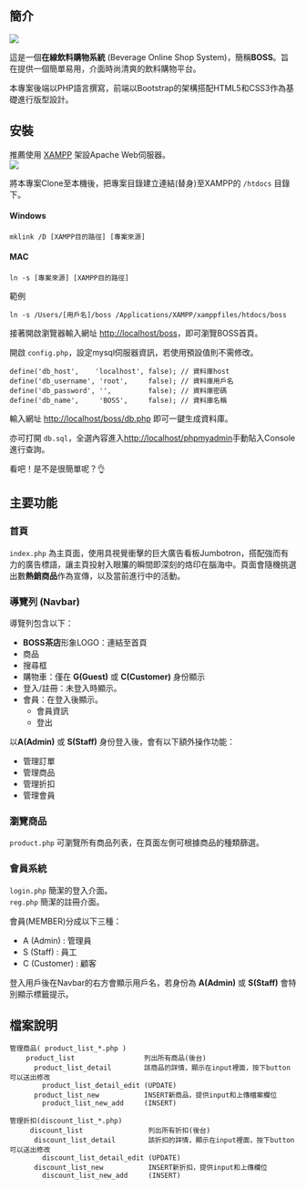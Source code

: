 ## 簡介

![](https://i.imgur.com/V7SlfVy.png)

這是一個**在線飲料購物系統** (Beverage Online Shop System)，簡稱**BOSS**。旨在提供一個簡單易用，介面時尚清爽的飲料購物平台。  

本專案後端以PHP語言撰寫，前端以Bootstrap的架構搭配HTML5和CSS3作為基礎進行版型設計。

## 安裝
推薦使用 [XAMPP](https://www.apachefriends.org/d) 架設Apache Web伺服器。  
![](https://i.imgur.com/DGi0VUB.png)

將本專案Clone至本機後，把專案目錄建立連結(替身)至XAMPP的 `/htdocs` 目錄下。  
#### Windows
```
mklink /D [XAMPP目的路徑] [專案來源]
```
#### MAC
```
ln -s [專案來源] [XAMPP目的路徑]
```
範例
```
ln -s /Users/[用戶名]/boss /Applications/XAMPP/xamppfiles/htdocs/boss
```

接著開啟瀏覽器輸入網址 <http://localhost/boss>，即可瀏覽BOSS首頁。

開啟 `config.php`，設定mysql伺服器資訊，若使用預設值則不需修改。
```
define('db_host',    'localhost', false); // 資料庫host
define('db_username', 'root',     false); // 資料庫用戶名
define('db_password', '',         false); // 資料庫密碼
define('db_name',     'BOSS',     false); // 資料庫名稱
```
輸入網址 <http://localhost/boss/db.php> 即可一鍵生成資料庫。  

亦可打開 `db.sql`，全選內容進入<http://localhost/phpmyadmin>手動貼入Console進行查詢。

看吧！是不是很簡單呢？👌


## 主要功能
### 首頁
`index.php` 為主頁面，使用具視覺衝擊的巨大廣告看板Jumbotron，搭配強而有力的廣告標語，讓主頁投射入眼簾的瞬間即深刻的烙印在腦海中。頁面會隨機挑選出數**熱銷商品**作為宣傳，以及當前進行中的活動。

### 導覽列 (Navbar)
導覽列包含以下：
 - **BOSS茶店**形象LOGO：連結至首頁
 - 商品
 - 搜尋框
 - 購物車：僅在 **G(Guest)** 或 **C(Customer)** 身份顯示
 - 登入/註冊：未登入時顯示。
 - 會員：在登入後顯示。
   - 會員資訊
   - 登出

以**A(Admin)** 或 **S(Staff)** 身份登入後，會有以下額外操作功能：
 - 管理訂單
 - 管理商品
 - 管理折扣
 - 管理會員


### 瀏覽商品
`product.php` 可瀏覽所有商品列表，在頁面左側可根據商品的種類篩選。

### 會員系統
`login.php` 簡潔的登入介面。  
`reg.php`   簡潔的註冊介面。

會員(MEMBER)分成以下三種：
 - A (Admin) : 管理員
 - S (Staff) : 員工
 - C (Customer) : 顧客

登入用戶後在Navbar的右方會顯示用戶名，若身份為 **A(Admin)** 或 **S(Staff)** 會特別顯示標籤提示。

## 檔案說明
```
管理商品( product_list_*.php )
    product_list                 列出所有商品(後台)
      product_list_detail        該商品的詳情，顯示在input裡面，按下button可以送出修改
        product_list_detail_edit (UPDATE)
      product_list_new           INSERT新商品，提供input和上傳檔案欄位
        product_list_new_add     (INSERT)

管理折扣(discount_list_*.php)
     discount_list                列出所有折扣(後台)
      discount_list_detail        該折扣的詳情，顯示在input裡面，按下button可以送出修改
        discount_list_detail_edit (UPDATE)
      discount_list_new           INSERT新折扣，提供input和上傳欄位
        discount_list_new_add     (INSERT)   
```
